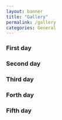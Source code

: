 ```yaml
---
layout: banner
title: "Gallery"
permalink: /gallery
categories: General
---
```


### First day

### Second day

### Third day

### Forth day

### Fifth day